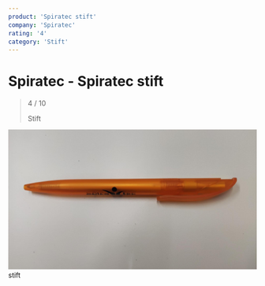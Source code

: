 ```yaml
---
product: 'Spiratec stift'
company: 'Spiratec'
rating: '4'
category: 'Stift'
---
```


# Spiratec - Spiratec stift
>
> 4 / 10
>
> Stift

![Spiratec stift](assets\spiratec-spiratec-stift-deaa054c-3ccc-462d-965f-6454ec9ae938.jpg)
stift
